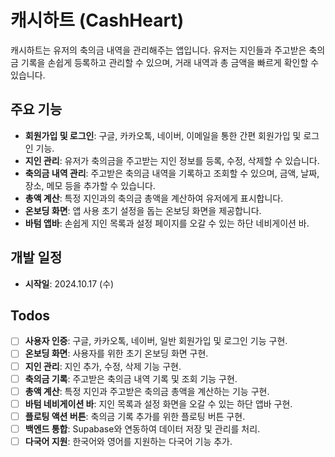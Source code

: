 # 캐시하트 (CashHeart)

캐시하트는 유저의 축의금 내역을 관리해주는 앱입니다. 유저는 지인들과 주고받은 축의금 기록을 손쉽게 등록하고 관리할 수 있으며, 거래 내역과 총 금액을 빠르게 확인할 수 있습니다. 
## 주요 기능

- **회원가입 및 로그인**: 구글, 카카오톡, 네이버, 이메일을 통한 간편 회원가입 및 로그인 기능.
- **지인 관리**: 유저가 축의금을 주고받는 지인 정보를 등록, 수정, 삭제할 수 있습니다.
- **축의금 내역 관리**: 주고받은 축의금 내역을 기록하고 조회할 수 있으며, 금액, 날짜, 장소, 메모 등을 추가할 수 있습니다.
- **총액 계산**: 특정 지인과의 축의금 총액을 계산하여 유저에게 표시합니다.
- **온보딩 화면**: 앱 사용 초기 설정을 돕는 온보딩 화면을 제공합니다.
- **바텀 앱바**: 손쉽게 지인 목록과 설정 페이지를 오갈 수 있는 하단 네비게이션 바.

## 개발 일정

- **시작일**: 2024.10.17 (수)

## Todos

- [ ] **사용자 인증**: 구글, 카카오톡, 네이버, 일반 회원가입 및 로그인 기능 구현.
- [ ] **온보딩 화면**: 사용자를 위한 초기 온보딩 화면 구현.
- [ ] **지인 관리**: 지인 추가, 수정, 삭제 기능 구현.
- [ ] **축의금 기록**: 주고받은 축의금 내역 기록 및 조회 기능 구현.
- [ ] **총액 계산**: 특정 지인과 주고받은 축의금 총액을 계산하는 기능 구현.
- [ ] **바텀 네비게이션 바**: 지인 목록과 설정 화면을 오갈 수 있는 하단 앱바 구현.
- [ ] **플로팅 액션 버튼**: 축의금 기록 추가를 위한 플로팅 버튼 구현.
- [ ] **백엔드 통합**: Supabase와 연동하여 데이터 저장 및 관리를 처리.
- [ ] **다국어 지원**: 한국어와 영어를 지원하는 다국어 기능 추가.